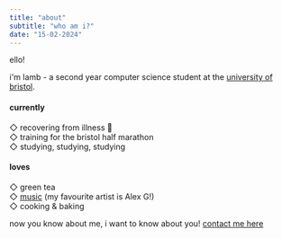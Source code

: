 ```yaml
---
title: "about"
subtitle: "who am i?"
date: "15-02-2024"
---
```


ello! 

i'm lamb - a second year computer science student at the [university of bristol](https://www.bristol.ac.uk/). 
#### currently
◇ recovering from illness 🤒   
◇ training for the bristol half marathon    
◇ studying, studying, studying  

#### loves
◇ green tea   
◇ [music](https://open.spotify.com/user/flamalamb) \(my favourite artist is Alex G!)    
◇ cooking & baking    



now you know about me, i want to know about you! [contact me here](connect)